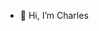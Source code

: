 - 👋 Hi, I’m Charles

<!---
primelab-charles/primelab-charles is a ✨ special ✨ repository because its `README.md` (this file) appears on your GitHub profile.
You can click the Preview link to take a look at your changes.
--->
